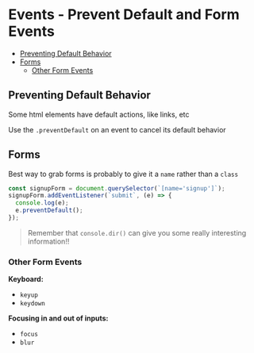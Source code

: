 # Events - Prevent Default and Form Events <!-- omit in toc -->

- [Preventing Default Behavior](#preventing-default-behavior)
- [Forms](#forms)
  - [Other Form Events](#other-form-events)

## Preventing Default Behavior

Some html elements have default actions, like links, etc

Use the `.preventDefault` on an event to cancel its default behavior

## Forms

Best way to grab forms is probably to give it a `name` rather than a `class`

```javascript
const signupForm = document.querySelector(`[name='signup']`);
signupForm.addEventListener(`submit`, (e) => {
  console.log(e);
  e.preventDefault();
});
```

> Remember that `console.dir()` can give you some really interesting information!!

### Other Form Events

**Keyboard:**

- `keyup`
- `keydown`

**Focusing in and out of inputs:**

- `focus`
- `blur`

